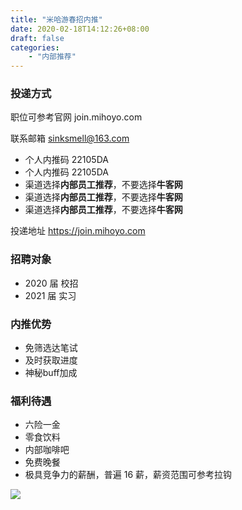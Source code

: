 ```yaml
---
title: "米哈游春招内推"
date: 2020-02-18T14:12:26+08:00
draft: false
categories:
    - "内部推荐"
---
```


### 投递方式

职位可参考官网 join.mihoyo.com

联系邮箱 sinksmell@163.com

* 个人内推码 22105DA
* 个人内推码 22105DA
* 渠道选择**内部员工推荐**，不要选择**牛客网**
* 渠道选择**内部员工推荐**，不要选择**牛客网**
* 渠道选择**内部员工推荐**，不要选择**牛客网**

投递地址 https://join.mihoyo.com

### 招聘对象
* 2020 届 校招
* 2021 届 实习

### 内推优势
* 免筛选达笔试
* 及时获取进度
* 神秘buff加成

### 福利待遇
* 六险一金
* 零食饮料
* 内部咖啡吧
* 免费晚餐
* 极具竞争力的薪酬，普遍 16 薪，薪资范围可参考拉钩

![](https://uploadfiles.nowcoder.com/compress/mw1000/images/20200217/3943198_1581936092807_7B7A3903315A57D84F265AF6403E6791)
